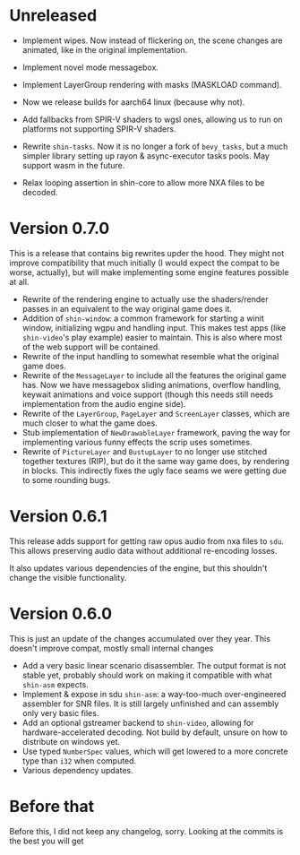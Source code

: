# Unreleased

- Implement wipes. Now instead of flickering on, the scene changes are animated, like in the original implementation.
- Implement novel mode messagebox.
- Implement LayerGroup rendering with masks (MASKLOAD command).
- Now we release builds for aarch64 linux (because why not).

- Add fallbacks from SPIR-V shaders to wgsl ones, allowing us to run on platforms not supporting SPIR-V shaders.
- Rewrite `shin-tasks`. Now it is no longer a fork of `bevy_tasks`, but a much simpler library setting up rayon &
  async-executor tasks pools. May support wasm in the future.
- Relax looping assertion in shin-core to allow more NXA files to be decoded.

# Version 0.7.0

This is a release that contains big rewrites upder the hood. They might not improve compatibility that much initially (I
would expect the compat to be worse, actually), but will make implementing some engine features possible at all.

- Rewrite of the rendering engine to actually use the shaders/render passes in an equivalent to the way original game
  does it.
- Addition of `shin-window`: a common framework for starting a winit window, initializing wgpu and handling input. This
  makes test apps (like `shin-video`'s play example) easier to maintain. This is also where most of the web support will
  be contained.
- Rewrite of the input handling to somewhat resemble what the original game does.
- Rewrite of the `MessageLayer` to include all the features the original game has. Now we have messagebox sliding
  animations, overflow handling, keywait animations and voice support (though this needs still needs implementation from
  the audio engine side).
- Rewrite of the `LayerGroup`, `PageLayer` and `ScreenLayer` classes, which are much closer to what the game does.
- Stub implementation of `NewDrawableLayer` framework, paving the way for implementing various funny effects the scrip
  uses sometimes.
- Rewrite of `PictureLayer` and `BustupLayer` to no longer use stitched together textures (RIP), but do it the same way
  game does, by rendering in blocks. This indirectly fixes the ugly face seams we were getting due to some rounding
  bugs.

# Version 0.6.1

This release adds support for getting raw opus audio from nxa files to `sdu`. This allows preserving audio data without
additional re-encoding losses.

It also updates various dependencies of the engine, but this shouldn't change the visible functionality.

# Version 0.6.0

This is just an update of the changes accumulated over they year. This doesn't improve compat, mostly small internal
changes

- Add a very basic linear scenario disassembler. The output format is not stable yet, probably should work on making it
  compatible with what `shin-asm` expects.
- Implement & expose in sdu `shin-asm`: a way-too-much over-engineered assembler for SNR files. It is still largely
  unfinished and can assembly only very basic files.
- Add an optional gstreamer backend to `shin-video`, allowing for hardware-accelerated decoding. Not build by default,
  unsure on how to distribute on windows yet.
- Use typed `NumberSpec` values, which will get lowered to a more concrete type than `i32` when computed.
- Various dependency updates.

# Before that

Before this, I did not keep any changelog, sorry. Looking at the commits is the best you will get
